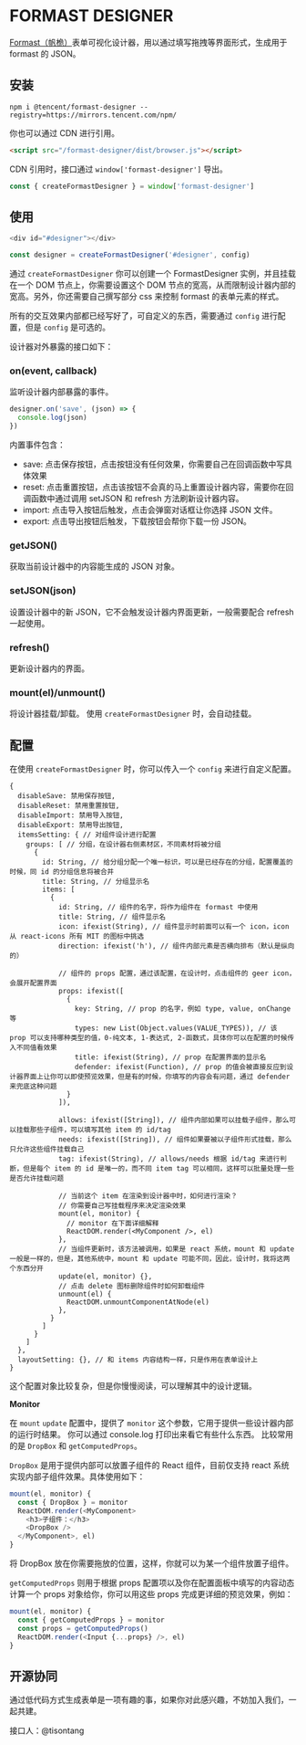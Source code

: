 FORMAST DESIGNER
================

[Formast（帆桅）](https://techmap.woa.com/project/21993)表单可视化设计器，用以通过填写拖拽等界面形式，生成用于 formast 的 JSON。

## 安装

```
npm i @tencent/formast-designer --registry=https://mirrors.tencent.com/npm/
```

你也可以通过 CDN 进行引用。

```html
<script src="/formast-designer/dist/browser.js"></script>
```

CDN 引用时，接口通过 `window['formast-designer']` 导出。

```js
const { createFormastDesigner } = window['formast-designer']
```

## 使用

```js
<div id="#designer"></div>

const designer = createFormastDesigner('#designer', config)
```

通过 `createFormastDesigner` 你可以创建一个 FormastDesigner 实例，并且挂载在一个 DOM 节点上，你需要设置这个 DOM 节点的宽高，从而限制设计器内部的宽高。另外，你还需要自己撰写部分 css 来控制 formast 的表单元素的样式。

所有的交互效果内部都已经写好了，可自定义的东西，需要通过 `config` 进行配置，但是 `config` 是可选的。

设计器对外暴露的接口如下：

### on(event, callback)

监听设计器内部暴露的事件。

```js
designer.on('save', (json) => {
  console.log(json)
})
```

内置事件包含：

- save: 点击保存按钮，点击按钮没有任何效果，你需要自己在回调函数中写具体效果
- reset: 点击重置按钮，点击该按钮不会真的马上重置设计器内容，需要你在回调函数中通过调用 setJSON 和 refresh 方法刷新设计器内容。
- import: 点击导入按钮后触发，点击会弹窗对话框让你选择 JSON 文件。
- export: 点击导出按钮后触发，下载按钮会帮你下载一份 JSON。

### getJSON()

获取当前设计器中的内容能生成的 JSON 对象。

### setJSON(json)

设置设计器中的新 JSON，它不会触发设计器内界面更新，一般需要配合 refresh 一起使用。

### refresh()

更新设计器内的界面。

### mount(el)/unmount()

将设计器挂载/卸载。
使用 `createFormastDesigner` 时，会自动挂载。

## 配置

在使用 `createFormastDesigner` 时，你可以传入一个 `config` 来进行自定义配置。

```
{
  disableSave: 禁用保存按钮,
  disableReset: 禁用重置按钮,
  disableImport: 禁用导入按钮,
  disableExport: 禁用导出按钮,
  itemsSetting: { // 对组件设计进行配置
    groups: [ // 分组，在设计器右侧素材区，不同素材将被分组
      {
        id: String, // 给分组分配一个唯一标识，可以是已经存在的分组，配置覆盖的时候，同 id 的分组信息将被合并
        title: String, // 分组显示名
        items: [
          {
            id: String, // 组件的名字，将作为组件在 formast 中使用
            title: String, // 组件显示名
            icon: ifexist(String), // 组件显示时前面可以有一个 icon，icon 从 react-icons 所有 MIT 的图标中挑选
            direction: ifexist('h'), // 组件内部元素是否横向排布（默认是纵向的）

            // 组件的 props 配置，通过该配置，在设计时，点击组件的 geer icon，会展开配置界面
            props: ifexist([
              {
                key: String, // prop 的名字，例如 type, value, onChange 等
                types: new List(Object.values(VALUE_TYPES)), // 该 prop 可以支持哪种类型的值，0-纯文本, 1-表达式, 2-函数式，具体你可以在配置的时候传入不同值看效果
                title: ifexist(String), // prop 在配置界面的显示名
                defender: ifexist(Function), // prop 的值会被直接反应到设计器界面上让你可以即使预览效果，但是有的时候，你填写的内容会有问题，通过 defender 来兜底这种问题
              }
            ]),

            allows: ifexist([String]), // 组件内部如果可以挂载子组件，那么可以挂载那些子组件，可以填写其他 item 的 id/tag
            needs: ifexist([String]), // 组件如果要被以子组件形式挂载，那么只允许这些组件挂载自己
            tag: ifexist(String), // allows/needs 根据 id/tag 来进行判断，但是每个 item 的 id 是唯一的，而不同 item tag 可以相同，这样可以批量处理一些是否允许挂载问题

            // 当前这个 item 在渲染到设计器中时，如何进行渲染？
            // 你需要自己写挂载程序来决定渲染效果
            mount(el, monitor) {
              // monitor 在下面详细解释
              ReactDOM.render(<MyComponent />, el)
            },
            // 当组件更新时，该方法被调用，如果是 react 系统，mount 和 update 一般是一样的，但是，其他系统中，mount 和 update 可能不同，因此，设计时，我将这两个东西分开
            update(el, monitor) {},
            // 点击 delete 图标删除组件时如何卸载组件
            unmount(el) {
              ReactDOM.unmountComponentAtNode(el)
            },
          }
        ]
      }
    ]
  },
  layoutSetting: {}, // 和 items 内容结构一样，只是作用在表单设计上
}
```

这个配置对象比较复杂，但是你慢慢阅读，可以理解其中的设计逻辑。

**Monitor**

在 `mount` `update` 配置中，提供了 `monitor` 这个参数，它用于提供一些设计器内部的运行时结果。
你可以通过 console.log 打印出来看它有些什么东西。
比较常用的是 `DropBox` 和 `getComputedProps`。

`DropBox` 是用于提供内部可以放置子组件的 React 组件，目前仅支持 react 系统实现内部子组件效果。具体使用如下：

```js
mount(el, monitor) {
  const { DropBox } = monitor
  ReactDOM.render(<MyComponent>
    <h3>子组件：</h3>
    <DropBox />
  </MyComponent>, el)
}
```

将 DropBox 放在你需要拖放的位置，这样，你就可以为某一个组件放置子组件。

`getComputedProps` 则用于根据 props 配置项以及你在配置面板中填写的内容动态计算一个 props 对象给你，你可以用这些 props 完成更详细的预览效果，例如：

```js
mount(el, monitor) {
  const { getComputedProps } = monitor
  const props = getComputedProps()
  ReactDOM.render(<Input {...props} />, el)
}
```

## 开源协同

通过低代码方式生成表单是一项有趣的事，如果你对此感兴趣，不妨加入我们，一起共建。

接口人：@tisontang